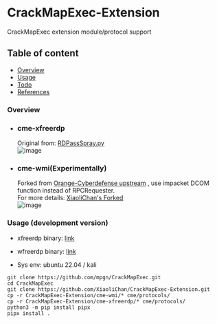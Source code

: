 # CrackMapExec-Extension
CrackMapExec extension module/protocol support

## Table of content

* [Overview](#overview)
* [Usage](#Usage)
* [Todo](#todo)
* [References](#References)

### Overview

- ### cme-xfreerdp
  Original from: [RDPassSpray.py](https://github.com/xFreed0m/RDPassSpray/blob/master/RDPassSpray.py)  
  ![image](https://user-images.githubusercontent.com/30458572/175292568-0d8472eb-7b61-4213-bd00-549f198f4676.png)

- ### cme-wmi(Experimentally)  
  Forked from [Orange-Cyberdefense upstream](https://github.com/Orange-Cyberdefense/cme-wmi) , use impacket DCOM function instead of RPCRequester.  
  For more details: [XiaoliChan's Forked](https://github.com/XiaoliChan/CrackMapExec-WMI)  
  ![image](https://user-images.githubusercontent.com/30458572/172290474-1021ab72-fbaa-43c2-801a-ba5f8e609b1c.png)

### Usage (development version)

- xfreerdp binary: [link](https://github.com/FreeRDP/FreeRDP/wiki/PreBuilds)
- wfreerdp binary: [link](https://ci.freerdp.com/job/freerdp-nightly-windows/arch=win64,label=vs2013/)

- Sys env: ubuntu 22.04 / kali
```
git clone https://github.com/mpgn/CrackMapExec.git
cd CrackMapExec
git clone https://github.com/XiaoliChan/CrackMapExec-Extension.git
cp -r CrackMapExec-Extension/cme-wmi/* cme/protocols/
cp -r CrackMapExec-Extension/cme-xfreerdp/* cme/protocols/
python3 -m pip install pipx
pipx install .
```
